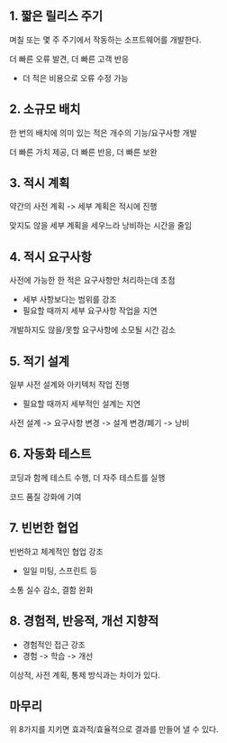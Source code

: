 ## 1. 짧은 릴리스 주기

며칠 또는 몇 주 주기에서 작동하는 소프트웨어를 개발한다.

더 빠른 오류 발견, 더 빠른 고객 반응
- 더 적은 비용으로 오류 수정 가능

## 2. 소규모 배치

한 번의 배치에 의미 있는 적은 개수의 기능/요구사항 개발

더 빠른 가치 제공, 더 빠른 반응, 더 빠른 보완

## 3. 적시 계획

약간의 사전 계획 -> 세부 계획은 적시에 진행

맞지도 않을 세부 계획을 세우느라 낭비하는 시간을 줄임

## 4. 적시 요구사항

사전에 가능한 한 적은 요구사항만 처리하는데 초점
- 세부 사항보다는 범위를 강조
- 필요할 때까지 세부 요구사항 작업을 지연

개발하지도 않을/못할 요구사항에 소모될 시간 감소

## 5. 적기 설계

일부 사전 설계와 아키텍처 작업 진행
- 필요할 때까지 세부적인 설계는 지연

사전 설계 -> 요구사항 변경 -> 설계 변경/폐기 -> 낭비

## 6. 자동화 테스트

코딩과 함께 테스트 수행, 더 자주 테스트를 실행

코드 품질 강화에 기여

## 7. 빈번한 협업

빈번하고 체계적인 협업 강조
- 일일 미팅, 스프린트 등

소통 실수 감소, 결함 완화

## 8. 경험적, 반응적, 개선 지향적

- 경험적인 접근 강조
- 경험 -> 학습 -> 개선

이상적, 사전 계획, 통제 방식과는 차이가 있다.

## 마무리

위 8가지를 지키면 효과적/효율적으로 결과를 만들어 낼 수 있다.